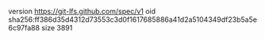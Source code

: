 version https://git-lfs.github.com/spec/v1
oid sha256:ff386d35d4312d73553c3d0f1617685886a41d2a5104349df23b5a5e6c97fa88
size 3891
